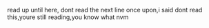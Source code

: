 read up until here, dont read the  next line
once upon,i said dont read this,youre still reading,you know what nvm
